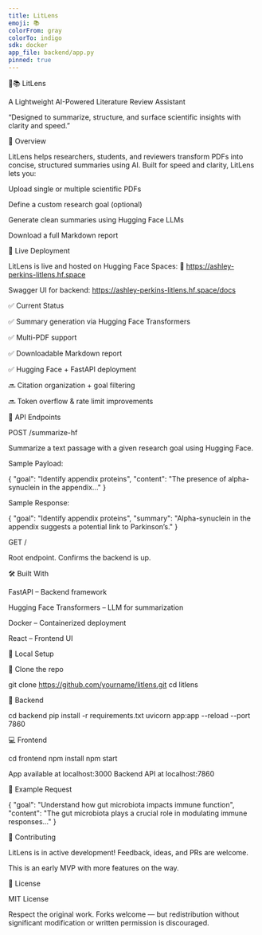 ```yaml
---
title: LitLens
emoji: 📚
colorFrom: gray
colorTo: indigo
sdk: docker
app_file: backend/app.py
pinned: true
---
```


🧠📚 LitLens

A Lightweight AI-Powered Literature Review Assistant

“Designed to summarize, structure, and surface scientific insights with clarity and speed.”

📌 Overview

LitLens helps researchers, students, and reviewers transform PDFs into concise, structured summaries using AI. Built for speed and clarity, LitLens lets you:

Upload single or multiple scientific PDFs

Define a custom research goal (optional)

Generate clean summaries using Hugging Face LLMs

Download a full Markdown report

🚀 Live Deployment

LitLens is live and hosted on Hugging Face Spaces:
🔗 https://ashley-perkins-litlens.hf.space

Swagger UI for backend: https://ashley-perkins-litlens.hf.space/docs

✅ Current Status

✅ Summary generation via Hugging Face Transformers

✅ Multi-PDF support

✅ Downloadable Markdown report

✅ Hugging Face + FastAPI deployment

🔜 Citation organization + goal filtering

🔜 Token overflow & rate limit improvements

🔧 API Endpoints

POST /summarize-hf

Summarize a text passage with a given research goal using Hugging Face.

Sample Payload:

{
  "goal": "Identify appendix proteins",
  "content": "The presence of alpha-synuclein in the appendix..."
}

Sample Response:

{
  "goal": "Identify appendix proteins",
  "summary": "Alpha-synuclein in the appendix suggests a potential link to Parkinson’s."
}

GET /

Root endpoint. Confirms the backend is up.

🛠 Built With

FastAPI – Backend framework

Hugging Face Transformers – LLM for summarization

Docker – Containerized deployment

React – Frontend UI

📄 Local Setup

🔁 Clone the repo

git clone https://github.com/yourname/litlens.git
cd litlens

🧠 Backend

cd backend
pip install -r requirements.txt
uvicorn app:app --reload --port 7860

💻 Frontend

cd frontend
npm install
npm start

App available at localhost:3000
Backend API at localhost:7860

🧪 Example Request

{
  "goal": "Understand how gut microbiota impacts immune function",
  "content": "The gut microbiota plays a crucial role in modulating immune responses..."
}

🤝 Contributing

LitLens is in active development! Feedback, ideas, and PRs are welcome.

This is an early MVP with more features on the way.

📜 License

MIT License

Respect the original work. Forks welcome — but redistribution without significant modification or written permission is discouraged.